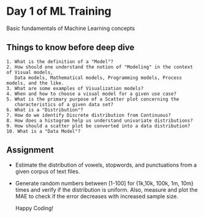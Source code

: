 
# Day 1 of ML Training

Basic fundamentals of Machine Learning concepts


## Things to know before deep dive
    1. What is the definition of a "Model"?
    2. How should one understand the notion of "Modeling" in the context of Visual models,
       Data models, Mathematical models, Programming models, Process models, and the like.
    3. What are some examples of Visualization models?
    4. When and how to choose a visual model for a given use case?
    5. What is the primary purpose of a Scatter plot concerning the 
       characteristics of a given data set?
    6. What is a "Distribution"?
    7. How do we identify Discrete distribution from Continuous?
    8. How does a histogram help us understand univariate distributions?
    9. How should a scatter plot be converted into a data distribution?
    10. What is a "Data Model"?




## Assignment

- Estimate the distribution of vowels, stopwords, and punctuations
  from a given corpus of text files.
- Generate random numbers between [1-100] for {1k,10k, 100k, 1m, 10m} times and verify if the distribution is uniform. 
  Also, measure and plot the MAE to check if the error decreases with increased sample size.


  Happy Coding!
  
